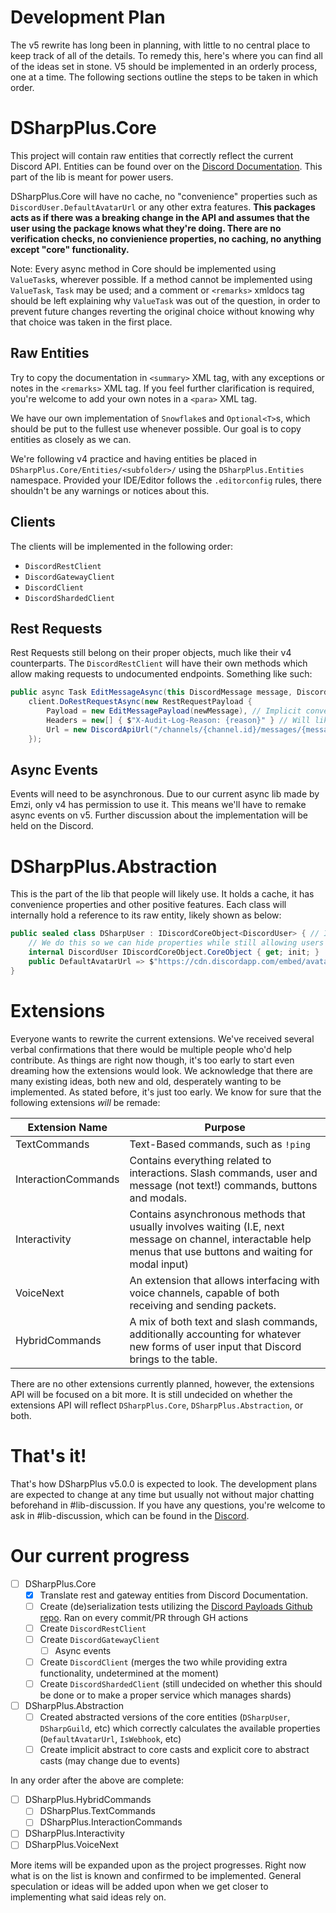 # Development Plan
The v5 rewrite has long been in planning, with little to no central place to keep track of all of the details. To remedy this, here's where you can find all of the ideas set in stone. V5 should be implemented in an orderly process, one at a time. The following sections outline the steps to be taken in which order.

# DSharpPlus.Core
This project will contain raw entities that correctly reflect the current Discord API. Entities can be found over on the [Discord Documentation](https://discord.com/developers/docs/intro). This part of the lib is meant for power users.

DSharpPlus.Core will have no cache, no "convenience" properties such as `DiscordUser.DefaultAvatarUrl` or any other extra features. **This packages acts as if there was a breaking change in the API and assumes that the user using the package knows what they're doing. There are no verification checks, no convienience properties, no caching, no anything except "core" functionality.**

Note: Every async method in Core should be implemented using `ValueTask`s, wherever possible. If a method cannot be implemented using `ValueTask`, `Task` may be used; and a comment or `<remarks>` xmldocs tag should be left explaining why `ValueTask` was out of the question, in order to prevent future changes reverting the original choice without knowing why that choice was taken in the first place.

## Raw Entities
Try to copy the documentation in `<summary>` XML tag, with any exceptions or notes in the `<remarks>` XML tag. If you feel further clarification is required, you're welcome to add your own notes in a `<para>` XML tag.

We have our own implementation of `Snowflake`s and `Optional<T>`s, which should be put to the fullest use whenever possible. Our goal is to copy entities as closely as we can.

We're following v4 practice and having entities be placed in `DSharpPlus.Core/Entities/<subfolder>/` using the `DSharpPlus.Entities` namespace. Provided your IDE/Editor follows the `.editorconfig` rules, there shouldn't be any warnings or notices about this.

## Clients
The clients will be implemented in the following order:
- `DiscordRestClient`
- `DiscordGatewayClient`
- `DiscordClient`
- `DiscordShardedClient`

## Rest Requests
Rest Requests still belong on their proper objects, much like their v4 counterparts. The `DiscordRestClient` will have their own methods which allow making requests to undocumented endpoints. Something like such:
```cs
public async Task EditMessageAsync(this DiscordMessage message, DiscordClient client, DiscordMessage newMessage, string? reason) =>
    client.DoRestRequestAsync(new RestRequestPayload {
    	Payload = new EditMessagePayload(newMessage), // Implicit conversion to JSON string with supported properties
    	Headers = new[] { $"X-Audit-Log-Reason: {reason}" } // Will likely be turned into a dictionary
    	Url = new DiscordApiUrl("/channels/{channel.id}/messages/{message.id}", channelId, messageId) // Implicit conversation to string
    });
```

## Async Events
Events will need to be asynchronous. Due to our current async lib made by Emzi, only v4 has permission to use it. This means we'll have to remake async events on v5. Further discussion about the implementation will be held on the Discord.

# DSharpPlus.Abstraction
This is the part of the lib that people will likely use. It holds a cache, it has convenience properties and other positive features. Each class will internally hold a reference to its raw entity, likely shown as below:
```cs
public sealed class DSharpUser : IDiscordCoreObject<DiscordUser> { // Inheritance will allow for implicit conversion which prevents us from having to reimplement `DiscordClient` for the abstracted entities.
    // We do this so we can hide properties while still allowing users to access the core entity if required (casting).
	internal DiscordUser IDiscordCoreObject.CoreObject { get; init; }
	public DefaultAvatarUrl => $"https://cdn.discordapp.com/embed/avatars/{(this.CoreObject.Discriminator % 5).ToString(CultureInfo.InvariantCulture)}.png?size=4096"; // This url should be using the ENDPOINTS static class
}
```

# Extensions
Everyone wants to rewrite the current extensions. We've received several verbal confirmations that there would be multiple people who'd help contribute. As things are right now though, it's too early to start even dreaming how the extensions would look. We acknowledge that there are many existing ideas, both new and old, desperately wanting to be implemented. As stated before, it's just too early. We know for sure that the following extensions *will*  be remade:

| Extension Name | Purpose |
| --- | --- |
| TextCommands | Text-Based commands, such as `!ping` |
| InteractionCommands | Contains everything related to interactions. Slash commands, user and message (not text!) commands, buttons and modals. |
| Interactivity | Contains asynchronous methods that usually involves waiting (I.E, next message on channel, interactable help menus that use buttons and waiting for modal input) |
| VoiceNext | An extension that allows interfacing with voice channels, capable of both receiving and sending packets. |
| HybridCommands | A mix of both text and slash commands, additionally accounting for whatever new forms of user input that Discord brings to the table. |

There are no other extensions currently planned, however, the extensions API will be focused on a bit more. It is still undecided on whether the extensions API will reflect `DSharpPlus.Core`, `DSharpPlus.Abstraction`, or both.
# That's it!
That's how DSharpPlus v5.0.0 is expected to look. The development plans are expected to change at any time but usually not without major chatting beforehand in #lib-discussion. If you have any questions, you're welcome to ask in #lib-discussion, which can be found in the [Discord](https://discord.gg/dsharpplus).

# Our current progress
- [ ] DSharpPlus.Core
    - [x] Translate rest and gateway entities from Discord Documentation.
    - [ ] Create (de)serialization tests utilizing the [Discord Payloads Github repo](github.com/discord-payloads/discord-payloads). Ran on every commit/PR through GH actions
    - [ ] Create `DiscordRestClient`
    - [ ] Create `DiscordGatewayClient`
      - [ ] Async events
    - [ ] Create `DiscordClient` (merges the two while providing extra functionality, undetermined at the moment)
    - [ ] Create `DiscordShardedClient` (still undecided on whether this should be done or to make a proper service which manages shards)
- [ ] DSharpPlus.Abstraction
  - [ ] Created abstracted versions of the core entities (`DSharpUser`, `DSharpGuild`, etc) which correctly calculates the available properties (`DefaultAvatarUrl`, `IsWebhook`, etc)
  - [ ] Create implicit abstract to core casts and explicit core to abstract casts (may change due to events)

In any order after the above are complete:
- [ ] DSharpPlus.HybridCommands
    - [ ] DSharpPlus.TextCommands
    - [ ] DSharpPlus.InteractionCommands
- [ ] DSharpPlus.Interactivity
- [ ] DSharpPlus.VoiceNext

More items will be expanded upon as the project progresses. Right now what is on the list is known and confirmed to be implemented. General speculation or ideas will be added upon when we get closer to implementing what said ideas rely on.
